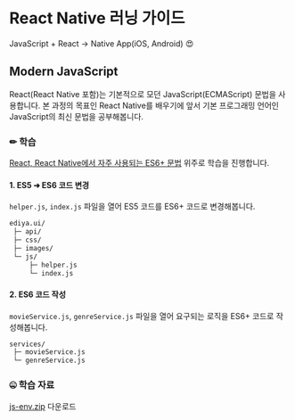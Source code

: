 # React Native 러닝 가이드

JavaScript + React → Native App(iOS, Android) 😍

## Modern JavaScript

React(React Native 포함)는 기본적으로 모던 JavaScript(ECMAScript) 문법을 사용합니다.
본 과정의 목표인 React Native를 배우기에 앞서 기본 프로그래밍 언어인 JavaScript의 최신 문법을 공부해봅니다.

### ✏ 학습

[React, React Native에서 자주 사용되는 ES6+ 문법](https://yamoo9.github.io/react-native/guidebook/JS_Env.html) 위주로 학습을 진행합니다.

#### 1. ES5 ➜ ES6 코드 변경

`helper.js`, `index.js` 파일을 열어 ES5 코드를 ES6+ 코드로 변경해봅니다.

```sh
ediya.ui/
 ├─ api/
 ├─ css/
 ├─ images/
 └─ js/
     ├─ helper.js
     └─ index.js
```

#### 2. ES6 코드 작성

`movieService.js`, `genreService.js`  파일을 열어 요구되는 로직을 ES6+ 코드로 작성해봅니다.

```sh
services/
 ├─ movieService.js
 └─ genreService.js
```

### 🤐 학습 자료

[js-env.zip](https://github.com/yamoo9/react-native/archive/js-env.zip) 다운로드